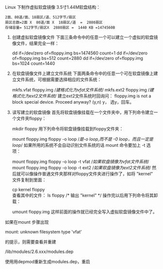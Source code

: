 Linux 下制作虚拟软盘镜像
3.5寸1.44M软盘结构：

    2面、80道/面、18扇区/道、512字节/扇区
    扇区总数=2面 X  80道/面 X  18扇区/道  =  2880扇区
    存储容量= 512字节/扇区X  2880扇区 =  1440 KB =1474560B

1. 创建虚拟软盘镜像文件
    下面三条命令中的任意一个可以建立一个虚拟的软盘镜像文件，结果完全一样：

    dd if=/dev/zero of=floppy.img bs=1474560 count=1
    dd if=/dev/zero of=floppy.img bs=512 count=2880
    dd if=/dev/zero of=floppy.img bs=1024 count=1440

2. 在软盘镜像文件上建立文件系统
    下面两条命令中的任意一个可在软盘镜像上建立文件系统，可根据需要选择相应的文件系统：

    mkfs.vfat floppy.img                /*建格式化为vfat文件系统*/
    mkfs.ext2 floppy.img                /*建格式化为ext2文件系统*/
    建立ext2文件系统时回询问： floppy.img is not a block special device. Proceed anyway? (y,n) y， 选y，回车。

3. 读写建立的软盘镜像
    首先将软盘镜像挂载在一个文件夹中，用下列命令建立一个文件夹floppy：

    mkdir floppy
    用下列命令将软盘镜像挂载到floppy文件夹：

    mount floppy.img floppy -o loop     /*是-o loop,而不是 -0 loop，而且一定是loop*/
    如果所用的系统不会自动识别文件系统的话 mount 命令要加上 -t 选项：

    mount floppy.img floppy -o loop -t vfat         /*如果软盘镜像为vfat文件系统*/
    mount floppy.img floppy -o loop -t ext2         /*如果软盘镜像为ext2文件系统*/
    然后就可以像操作普通文件夹那样对floppy文件夹进行操作了，如将 "kernel" 文件复制到里面：

    cp kernel floppy   
    查看其中的文件：
    ls floppy                                      /*  输出 "kernel"  */
    操作完以后用下列命令将其卸载：

    umount floppy.img
    这样前面的操作就已经完全写入虚拟软盘镜像文件中了。

如果在mount 步骤出现

mount: unknown filesystem type 'vfat'

的提示，则需要查看并重建

/lib/modules/2.6.xxx/modules.dep

使用用depmod重新生成modules.dep，重启

 